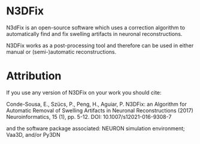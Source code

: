 # N3DFix

N3dFix is an open-source software which uses a correction algorithm to automatically find and fix swelling artifacts in neuronal reconstructions. 

N3DFix works as a post-processing tool and therefore can be used in either manual or (semi-)automatic reconstructions.  

# Attribution

If you use any version of N3DFix on your work you should cite:

Conde-Sousa, E., Szücs, P., Peng, H., Aguiar, P. N3DFix: an Algorithm for Automatic Removal of Swelling Artifacts in Neuronal Reconstructions (2017) Neuroinformatics, 15 (1), pp. 5-12. DOI: 10.1007/s12021-016-9308-7

and the software package associated: NEURON simulation environment; Vaa3D, and/or Py3DN